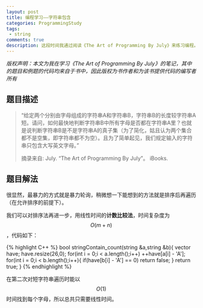 ```yaml
---
layout: post
title: 编程学习——字符串包含
categories: ProgrammingStudy
tags: 
 - string
comments: true
description: 这段时间我通过阅读《The Art of Programming By July》来练习编程。这一篇是有关字符串包含问题的学习笔记。
---
```


*版权声明：本文为我在学习《The Art of Programming By July》的笔记，其中的题目和例题的代码均来自于书中，因此版权为书作者和为该书提供代码的编写者所有*

## 题目描述
> “给定两个分别由字母组成的字符串A和字符串B，字符串B的长度较字符串A短。请问，如何最快地判断字符串B中所有字母是否都在字符串A里？也就是说判断字符串B是不是字符串A的真子集（为了简化，姑且认为两个集合都不是空集，即字符串都不为空）。且为了简单起见，我们规定输入的字符串只包含大写英文字母。”
> 
> 摘录来自: July. “The Art of Programming By July”。 iBooks. 

## 题目解法

很显然，最暴力的方式就是暴力轮询，稍微想一下能想到的方法就是排序后再遍历（在允许排序的前提下）。

我们可以对排序法再进一步，用线性时间的**计数比较法**，时间复杂度为$$O(m+n)$$，代码如下：

{% highlight C++ %}
bool stringContain_count(string &a,string &b){
    vector<int> have;
    have.resize(26,0);
    for(int i = 0;i < a.length();i++)
        ++have[a[i] - 'A'];
    for(int i = 0;i < b.length();i++){
        if(have[b[i] - 'A'] == 0)
            return false;
    }
    return true;
}
{% endhighlight %}

在第二次对短字符串遍历时能以$$O(1)$$时间找到每个字母，所以总共只需要线性时间。